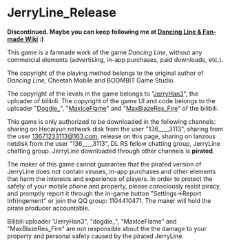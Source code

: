# JerryLine_Release

**Discontinued. Maybe you can keep following me at [Dancing Line & Fan-made Wiki](https://dlfm-wiki.top) :)**

This game is a fanmade work of the game *Dancing Line*, without any commercial elements (advertising, in-app purchases, paid downloads, etc.).

The copyright of the playing method belongs to the original author of *Dancing Line*, Cheetah Mobile and BOOMBIT Game Studio.

The copyright of the levels in the game belongs to "[JerryHan3](https://space.bilibili.com/430242107)", the uploader of bilibili. The copyright of the game UI and code belongs to the uploader "[Dogdie_](https://space.bilibili.com/41589917)", "[MaxIceFlame](https://space.bilibili.com/89919399)" and "[MaxBlazeRes_Fire](https://space.bilibili.com/385652651)" of the bilibili.

This game is only authorized to be downloaded in the following channels: sharing on Hecaiyun network disk from the user "136____3113", sharing from the user 13671233113@163.com, release on this page, sharing on lanzous netdisk from the user "136____3113", DL RS fellow chatting group, JerryLine chatting group. JerryLine downloaded through other channels is **pirated**.

The maker of this game cannot guarantee that the pirated version of JerryLine does not contain viruses, in-app purchases and other elements that harm the interests and experience of players. In order to protect the safety of your mobile phone and property, please consciously resist piracy, and promptly report it through the in-game button "Settings→Report Infringement" or join the QQ group: 1104410471. The maker will hold the pirate producer accountable.

Bilibili uploader "JerryHan3", "dogdie_", "MaxIceFlame" and "MaxBlazeRes_Fire" are not responsible about the the damage to your property and personal safety caused by the pirated JerryLine. 
